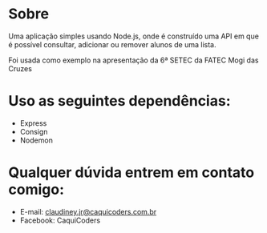 # Sobre
Uma aplicação simples usando Node.js, onde é construído uma API em que é possível consultar, adicionar ou remover alunos de uma lista.

Foi usada como exemplo na apresentação da 6ª SETEC da FATEC Mogi das Cruzes

# Uso as seguintes dependências:
  - Express
  - Consign
  - Nodemon
  
# Qualquer dúvida entrem em contato comigo:
  - E-mail: claudiney.jr@caquicoders.com.br
  - Facebook: CaquiCoders
